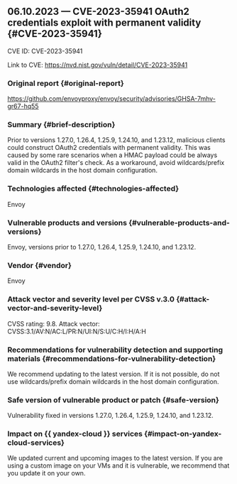 ## 06.10.2023 — CVE-2023-35941 OAuth2 credentials exploit with permanent validity {#CVE-2023-35941}

CVE ID: CVE-2023-35941

Link to CVE: <https://nvd.nist.gov/vuln/detail/CVE-2023-35941>

### Original report {#original-report}

<https://github.com/envoyproxy/envoy/security/advisories/GHSA-7mhv-gr67-hq55>

### Summary {#brief-description}

Prior to versions 1.27.0, 1.26.4, 1.25.9, 1.24.10, and 1.23.12, malicious clients could construct OAuth2 credentials with permanent validity. This was caused by some rare scenarios when a HMAC payload could be always valid in the OAuth2 filter's check. As a workaround, avoid wildcards/prefix domain wildcards in the host domain configuration.

### Technologies affected {#technologies-affected}

Envoy

### Vulnerable products and versions {#vulnerable-products-and-versions}

Envoy, versions prior to 1.27.0, 1.26.4, 1.25.9, 1.24.10, and 1.23.12.

### Vendor {#vendor}

Envoy

### Attack vector and severity level per CVSS v.3.0 {#attack-vector-and-severity-level}

CVSS rating: 9.8. Attack vector: CVSS:3.1/AV:N/AC:L/PR:N/UI:N/S:U/C:H/I:H/A:H

### Recommendations for vulnerability detection and supporting materials {#recommendations-for-vulnerability-detection}

We recommend updating to the latest version. If it is not possible, do not use wildcards/prefix domain wildcards in the host domain configuration.

### Safe version of vulnerable product or patch {#safe-version}

Vulnerability fixed in versions 1.27.0, 1.26.4, 1.25.9, 1.24.10, and 1.23.12.

### Impact on {{ yandex-cloud }} services {#impact-on-yandex-cloud-services}

We updated current and upcoming images to the latest version. If you are using a custom image on your VMs and it is vulnerable, we recommend that you update it on your own.
